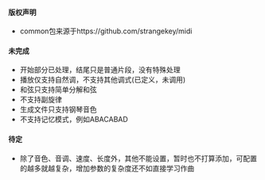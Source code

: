 #### 版权声明
* common包来源于https://github.com/strangekey/midi

#### 未完成
* 开始部分已处理，结尾只是普通片段，没有特殊处理
* 播放仅支持自然调，不支持其他调式(已定义，未调用)
* 和弦只支持简单分解和弦
* 不支持副旋律
* 生成文件只支持钢琴音色
* 不支持记忆模式，例如ABACABAD

#### 待定
* 除了音色、音调、速度、长度外，其他不能设置，暂时也不打算添加，可配置的越多就越复杂，增加参数的复杂度还不如直接学习作曲